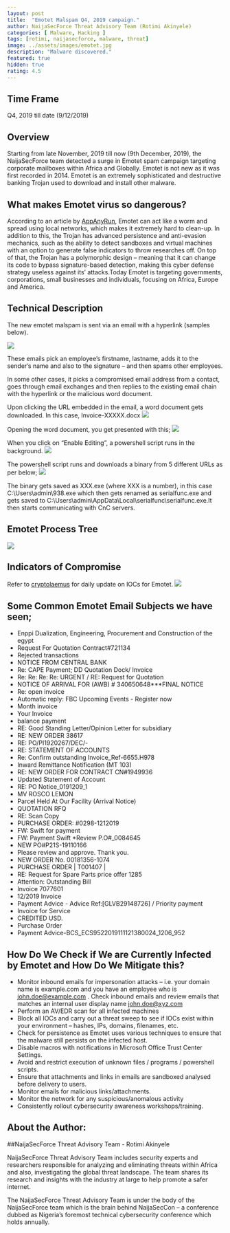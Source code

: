 ```yaml
---
layout: post
title:  "Emotet Malspam Q4, 2019 campaign."
author: NaijaSecForce Threat Advisory Team (Rotimi Akinyele)
categories: [ Malware, Hacking ]
tags: [rotimi, naijasecforce, malware, threat]
image: ../assets/images/emotet.jpg
description: "Malware discovered."
featured: true
hidden: true
rating: 4.5
---
```


## Time Frame
Q4, 2019 till date (9/12/2019)

## Overview
Starting from late November, 2019 till now (9th December, 2019), the NaijaSecForce team detected a surge in Emotet spam campaign targeting corporate mailboxes within Africa and Globally.
Emotet is not new as it was first recorded in 2014. Emotet is an extremely sophisticated and destructive banking Trojan used to download and install other malware. 

## What makes Emotet virus so dangerous? 
According to an article by [AppAnyRun](https://any.run/malware-trends/emotet), Emotet can act like a worm and spread using local networks, which makes it extremely hard to clean-up. In addition to this, the Trojan has advanced persistence and anti-evasion mechanics, such as the ability to detect sandboxes and virtual machines with an option to generate false indicators to throw researches off. On top of that, the Trojan has a polymorphic design – meaning that it can change its code to bypass signature-based detection, making this cyber defense strategy useless against its’ attacks.Today Emotet is targeting governments, corporations, small businesses and individuals, focusing on Africa, Europe and America.

## Technical Description
The new emotet malspam is sent via an email with a hyperlink (samples below).

![](../assets/images/emotet-malspam1.png)

These emails pick an employee’s firstname, lastname, adds it to the sender’s name and also to the signature – and then spams other employees.

In some other cases, it picks a compromised email address from a contact, goes through email exchanges and then replies to the existing email chain with the hyperlink or the malicious word document.

Upon clicking the URL embedded in the email, a word document gets downloaded. In this case, Invoice-XXXXX.docx
![](../assets/images/emotet-malspam2.png)

Opening the word document, you get presented with this;
![](../assets/images/emotet-malspam3.png)

When you click on “Enable Editing”, a powershell script runs in the background.
![](../assets/images/emotet-malspam4.png)

The powershell script runs and downloads a binary from 5 different URLs as per below;
![](../assets/images/emotet-malspam5.png)

The binary gets saved as XXX.exe (where XXX is a number), in this case C:\Users\admin\938.exe which then gets renamed as serialfunc.exe and gets saved to C:\Users\admin\AppData\Local\serialfunc\serialfunc.exe.It then starts communicating with CnC servers.

## Emotet Process Tree
![](../assets/images/emotet-malspam6.png)

## Indicators of Compromise
Refer to [cryptolaemus](https://paste.cryptolaemus.com/) for daily update on IOCs for Emotet.
![](../assets/images/emotet-malspam7.png)

## Some Common Emotet Email Subjects we have seen;
* Enppi Dualization, Engineering, Procurement and Construction of the egypt
* Request For Quotation Contract#721134
* Rejected transactions
* NOTICE FROM CENTRAL BANK
* Re: CAPE Payment; DD Quotation Dock/ Invoice
* Re: Re: Re: Re: URGENT / RE: Request for Quotation
* NOTICE OF ARRIVAL FOR (AWB) # 340650648***FINAL NOTICE
* Re: open invoice
* Automatic reply: FBC Upcoming Events - Register now
* Month invoice
* Your Invoice
* balance payment
* RE: Good Standing Letter/Opinion Letter for subsidiary
* RE: NEW ORDER 38617
* RE: PO/PI1920267/DEC/-
* RE: STATEMENT OF ACCOUNTS
* Re: Confirm outstanding Invoice_Ref-6655.H978
* Inward Remittance Notification (MT 103)
* RE: NEW ORDER FOR CONTRACT CN#1949936
* Updated Statement of Account
* RE: PO Notice_0191209_1
* MV ROSCO LEMON
* Parcel Held At Our Facility (Arrival Notice)
* QUOTATION RFQ
* RE: Scan Copy
* PURCHASE ORDER: #0298-1212019
* FW: Swift for payment
* FW: Payment Swift
*Review P.O#_0084645
* NEW PO#P21S-19110166
* Please review and approve. Thank you.
* NEW ORDER No. 00181356-1074
* PURCHASE ORDER \| T001407 \|
* RE: Request for Spare Parts price offer 1285
* Attention: Outstanding Bill
* Invoice  7077601
* 12/2019 Invoice
* Payment Advice - Advice Ref:[GLVB29148726] / Priority payment
* Invoice for Service
* CREDITED USD.
* Purchase Order
* Payment Advice-BCS_ECS9522019111121380024_1206_952

## How Do We Check if We are Currently Infected by Emotet and How Do We Mitigate this?
* Monitor inbound emails for impersonation attacks – i.e. your domain name is example.com and you have an employee who is john.doe@example.com . Check inbound emails and review emails that matches an internal user display name john.doe@xyz.com 
* Perform an AV/EDR scan for all infected machines
* Block all IOCs and carry out a threat sweep to see if IOCs exist within your environment – hashes, IPs, domains, filenames, etc.
* Check for persistence as Emotet uses various techniques to ensure that the malware still persists on the infected host.
* Disable macros with notifications in Microsoft Office Trust Center Settings.
* Avoid and restrict execution of unknown files / programs / powershell scripts.
* Ensure that attachments and links in emails are sandboxed analysed before delivery to users.
* Monitor emails for malicious links/attachments.
* Monitor the network for any suspicious/anomalous activity
* Consistently rollout cybersecurity awareness workshops/training.

## About the Author:
##NaijaSecForce Threat Advisory Team - Rotimi Akinyele 

NaijaSecForce Threat Advisory Team includes security experts and researchers responsible for analyzing and eliminating threats within Africa and also, investigating the global threat landscape. The team shares its research and insights with the industry at large to help promote a safer internet. 

The NaijaSecForce Threat Advisory Team is under the body of the NaijaSecForce team which is the brain behind NaijaSecCon – a conference dubbed as Nigeria’s foremost technical cybersecurity conference which holds annually.






